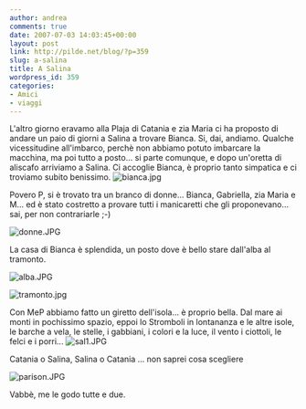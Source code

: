 ```yaml
---
author: andrea
comments: true
date: 2007-07-03 14:03:45+00:00
layout: post
link: http://pilde.net/blog/?p=359
slug: a-salina
title: A Salina
wordpress_id: 359
categories:
- Amici
- viaggi
---
```


L'altro giorno eravamo alla Plaja di Catania e zia Maria ci ha proposto di andare un paio di giorni a Salina a trovare Bianca. Si, dai, andiamo.
Qualche vicessitudine all'imbarco, perchè non abbiamo potuto imbarcare la macchina, ma poi tutto a posto... si parte comunque, e dopo un'oretta di aliscafo arriviamo a Salina. Ci accoglie Bianca, è proprio tanto simpatica e ci troviamo subito benissimo.
![bianca.jpg](http://pilde.net/blog/wp-content/uploads/2007/07/bianca.jpg)




Povero P, si è trovato tra un branco di donne... Bianca, Gabriella, zia Maria e M... ed è stato costretto a provare tutti i manicaretti che gli proponevano... sai, per non contrariarle ;-)



![donne.JPG](http://pilde.net/blog/wp-content/uploads/2007/07/donne.JPG)




La casa di Bianca è splendida, un posto dove è bello stare dall'alba al tramonto.

![alba.JPG](http://pilde.net/blog/wp-content/uploads/2007/07/alba.JPG)


![tramonto.jpg](http://pilde.net/blog/wp-content/uploads/2007/07/tramonto.jpg)




Con MeP abbiamo fatto un giretto dell'isola... è proprio bella. Dal mare ai monti in pochissimo spazio, eppoi lo Stromboli in lontananza e le altre isole, le barche a vela, le stelle, i gabbiani, i colori e la luce, il vento i ciottoli, le felci e i porri...
![sal1.JPG](http://pilde.net/blog/wp-content/uploads/2007/07/sal1.JPG)




Catania o Salina, Salina o Catania ... non saprei cosa scegliere

![parison.JPG](http://pilde.net/blog/wp-content/uploads/2007/07/parison.JPG)




Vabbè, me le godo tutte e due.
